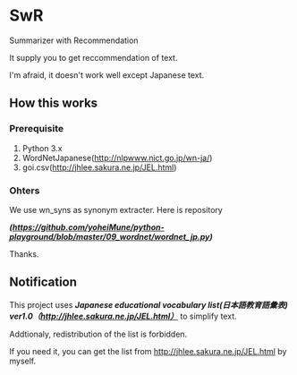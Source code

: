# SwR
Summarizer with Recommendation

It supply you to get reccommendation of text.

I'm afraid, it doesn't work well except Japanese text.

## How this works
 ### Prerequisite
 1. Python 3.x
 2. WordNetJapanese(http://nlpwww.nict.go.jp/wn-ja/)
 3. goi.csv(http://jhlee.sakura.ne.jp/JEL.html)
 
 ### Ohters
 We use wn_syns as synonym extracter.
 Here is repository 
 
 ***(https://github.com/yoheiMune/python-playground/blob/master/09_wordnet/wordnet_jp.py)***
 
 Thanks.
 
 
## Notification
 This project uses ***Japanese educational vocabulary list(日本語教育語彙表) ver1.0（http://jhlee.sakura.ne.jp/JEL.html）***
 to simplify text.
 
Addtionaly, redistribution of the list is forbidden. 

If you need it, you can get the list from http://jhlee.sakura.ne.jp/JEL.html by myself.

